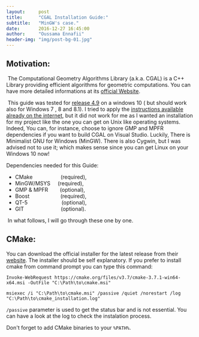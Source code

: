 ```yaml
---
layout:     post
title:      "CGAL Installation Guide:"
subtitle:   "MinGW's case."
date:       2016-12-27 16:45:00
author:     "Oussama Ennafii"
header-img: "img/post-bg-01.jpg"
---
```


## Motivation:

&nbsp;The Computational Geometry Algorithms Library (a.k.a. CGAL) is a C++ Library providing efficient algorithms for geometric computations. You can have more detailed informations at its [official Website](https://www.cgal.org).

&nbsp;This guide was tested for [release 4.9](https://github.com/CGAL/cgal/releases/tag/releases%2FCGAL-4.9) on a windows 10 ( but should work also for Windows 7 , 8 and 8.1). I tried to apply the [instructions available already on the internet](http://www.cgal.org/download/windows.html#BuildingCGAL), but it did not work for me as I wanted an installation for my project like the one you can get on Unix like operating systems. Indeed, You can, for instance, choose to ignore GMP and MPFR dependencies if you want to build CGAL on Visual Studio. Luckily, There is Minimalist GNU for Windows (MinGW). There is also Cygwin, but I was advised not to use it; which makes sense since you can get Linux on your Windows 10 now!

Dependencies needed for this Guide:

* CMake &nbsp;&nbsp;&nbsp;&nbsp;&nbsp;&nbsp;&nbsp;&nbsp;&nbsp;&nbsp;&nbsp;&nbsp;&nbsp;&nbsp;&nbsp;&nbsp;&nbsp;&nbsp;(required),
* MinGW/MSYS&nbsp;&nbsp;&nbsp;&nbsp;&nbsp;(required),
* GMP & MPFR&nbsp;&nbsp;&nbsp;&nbsp;&nbsp;&nbsp;&nbsp;&nbsp;(optional),
* Boost&nbsp;&nbsp;&nbsp;&nbsp;&nbsp;&nbsp;&nbsp;&nbsp;&nbsp;&nbsp;&nbsp;&nbsp;&nbsp;&nbsp;&nbsp;&nbsp;&nbsp;&nbsp;&nbsp;&nbsp;&nbsp;(required),
* QT-5&nbsp;&nbsp;&nbsp;&nbsp;&nbsp;&nbsp;&nbsp;&nbsp;&nbsp;&nbsp;&nbsp;&nbsp;&nbsp;&nbsp;&nbsp;&nbsp;&nbsp;&nbsp;&nbsp;&nbsp;&nbsp;&nbsp;&nbsp;(optional),
* GIT&nbsp;&nbsp;&nbsp;&nbsp;&nbsp;&nbsp;&nbsp;&nbsp;&nbsp;&nbsp;&nbsp;&nbsp;&nbsp;&nbsp;&nbsp;&nbsp;&nbsp;&nbsp;&nbsp;&nbsp;&nbsp;&nbsp;&nbsp;&nbsp;&nbsp;(optional).

&nbsp;In what follows, I will go through these one by one.

## CMake:

You can download the official installer for the latest release from their [website](https://cmake.org/download/). The installer should be self explanatory. If you prefer to install cmake from command prompt you can type this command:

```shell
Invoke-WebRequest https://cmake.org/files/v3.7/cmake-3.7.1-win64-x64.msi -OutFile "C:\Path\to\cmake.msi"

msiexec /i "C:\Path\to\cmake.msi" /passive /quiet /norestart /log "C:\Path\to\cmake_installation.log"
````

`/passive` parameter is used to get the status bar and is not essential. You can have a look at the log to check the instalation process.

Don't forget to add CMake binaries to your `%PATH%`.
